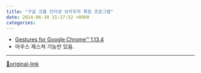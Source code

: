 ```yaml
---
title: "구글 크롬 인터넷 브라우저 확장 프로그램"
date: 2014-06-30 15:17:52 +0900
categories: 
---
```

  

- [Gestures for Google Chrome™ 1.13.4](https://chrome.google.com/webstore/detail/gestures-for-google-chrom/jpkfjicglakibpenojifdiepckckakgk "Gestures for Google Chrome™ 1.13.4")
- 마우스 제스쳐 기능만 있음.


  




***
[🔗original-link](http://www.mins01.com/mh/tech/read/889)
